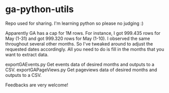 # ga-python-utils
Repo used for sharing. I'm learning python so please no judging :)

Apparently GA has a cap for 1M rows. For instance, I got 999.435 rows for May (1-31) and got 999.320 rows for May (1-10). I observed the same throughout several other months. So I've tweaked around to adjust the requested dates accordingly. All you need to do is fill in the months that you want to extract data.

exportGAEvents.py
  Get events data of desired months and outputs to a CSV.
exportGAPageViews.py
  Get pageviews data of desired months and outputs to a CSV.
  
  Feedbacks are very welcome!

